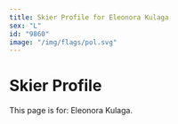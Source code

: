 ```yaml
---
title: Skier Profile for Eleonora Kulaga
sex: "L"
id: "9860"
image: "/img/flags/pol.svg" 
---
```


# Skier Profile

This page is for: Eleonora Kulaga.
    